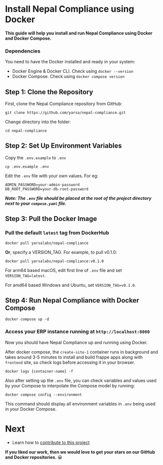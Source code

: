 # Install Nepal Compliance using Docker
**This guide will help you install and run Nepal Compliance using Docker and Docker Compose.**

### Dependencies
You need to have the Docker installed and ready in your system:
* Docker Engine & Docker CLI. Check using `docker --version`
* Docker Compose. Check using `docker compose version`

## Step 1: Clone the Repository
First, clone the Nepal Compliance repository from GitHub:
```
git clone https://github.com/yarsa/nepal-compliance.git
```
Change directory into the folder:
```
cd nepal-compliance
```

## Step 2: Set Up Environment Variables

Copy the `.env.example` to `.env`

```
cp .env.example .env
```

Edit the `.env` file with your own values. For eg:

```
ADMIN_PASSWORD=your-admin-password
DB_ROOT_PASSWORD=your-db-root-password
```
***Note: The `.env` file should be placed at the root of the project directory next to your `compose.yaml` file.***


## Step 3: Pull the Docker Image
### Pull the default `latest` tag from DockerHub
```
docker pull yarsalabs/nepal-compliance
```
**Or**, specify a VERSION_TAG. For example, to pull v0.1.0:
```
docker pull yarsalabs/nepal-compliance:v0.1.0
```

For arm64 based macOS, edit first line of `.env` file and set `VERSION_TAG=latest`.

For amd64 based Windows and Ubuntu, set `VERSION_TAG=v0.1.0`.

## Step 4: Run Nepal Compliance with Docker Compose

```
docker compose up -d
```

### Access your ERP instance running at `http://localhost:8080`

Now you should have Nepal Compliance up and running using Docker.

After docker compose, the `create-site-1` container runs in background and takes around 3-5 minutes to install and build frappe apps along with `frontend` site, so check logs before accessing it in your browser.
```
docker logs {container-name} -f
```

Also after setting up the `.env` file, you can check variables and values used by your Compose to interpolate the Compose model by running:
```
docker compose config --environment
```
This command should display all environment variables in `.env` being used in your Docker Compose.

# Next
* Learn how to [contribute to this project](/CONTRIBUTING.md)

**If you liked our work, then we would love to get your stars on our GitHub and Docker repositories.** 😀